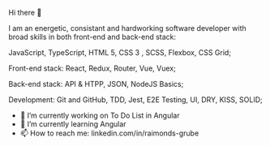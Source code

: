 Hi there 👋

I am an energetic, consistant and hardworking software developer with broad skills in both front-end and back-end stack: 

JavaScript,
TypeScript,
HTML 5, CSS 3 , SCSS, Flexbox, CSS Grid;

Front-end stack:
React, Redux, Router,
Vue, Vuex;

Back-end stack:
API & HTPP,
JSON,
NodeJS Basics;

Development:
Git and GitHub,
TDD, 
Jest,
E2E Testing,
UI,
DRY, KISS, SOLID;




- 🔭 I’m currently working on To Do List in Angular
- 🌱 I’m currently learning Angular
- 📫 How to reach me: linkedin.com/in/raimonds-grube

